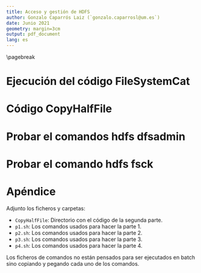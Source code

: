 ```yaml
---
title: Acceso y gestión de HDFS
author: Gonzalo Caparrós Laiz (`gonzalo.caparrosl@um.es`)
date: Junio 2021
geometry: margin=3cm
output: pdf_document
lang: es
---
```


\pagebreak

# Ejecución del código FileSystemCat

# Código CopyHalfFile

# Probar el comandos hdfs dfsadmin

# Probar el comando hdfs fsck

# Apéndice

Adjunto los ficheros y carpetas:

- `CopyHalfFile`: Directorio con el código de la segunda parte.
- `p1.sh`: Los comandos usados para hacer la parte 1.
- `p2.sh`: Los comandos usados para hacer la parte 2.
- `p3.sh`: Los comandos usados para hacer la parte 3.
- `p4.sh`: Los comandos usados para hacer la parte 4.

Los ficheros de comandos no están pensados para ser ejecutados en batch sino copiando y pegando cada uno de los comandos.
